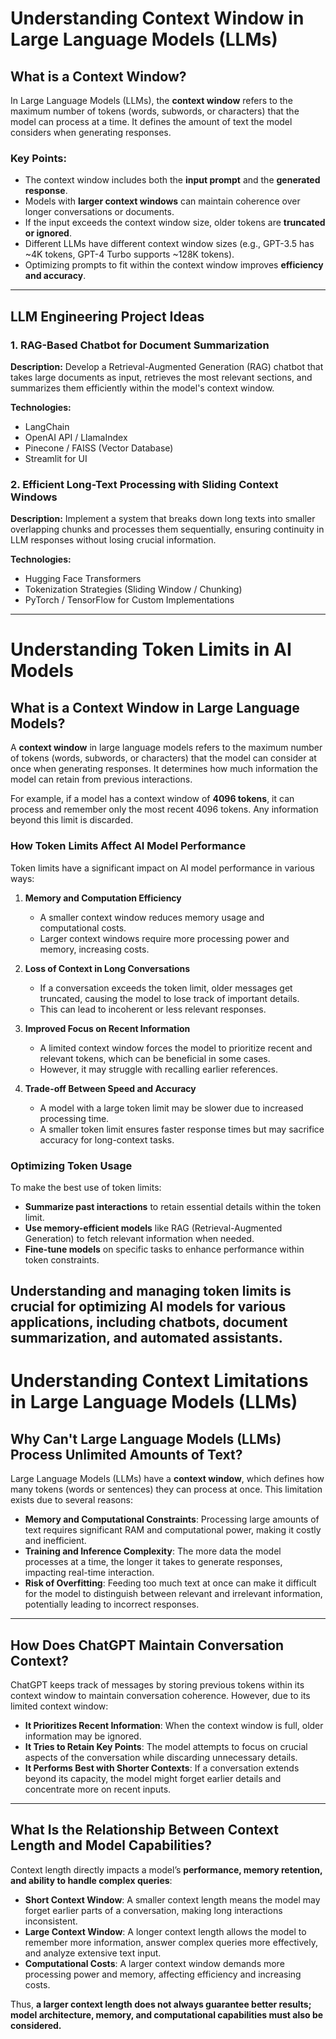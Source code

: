 
# Understanding Context Window in Large Language Models (LLMs)

## What is a Context Window?
In Large Language Models (LLMs), the **context window** refers to the maximum number of tokens (words, subwords, or characters) that the model can process at a time. It defines the amount of text the model considers when generating responses. 

### Key Points:
- The context window includes both the **input prompt** and the **generated response**.
- Models with **larger context windows** can maintain coherence over longer conversations or documents.
- If the input exceeds the context window size, older tokens are **truncated or ignored**.
- Different LLMs have different context window sizes (e.g., GPT-3.5 has ~4K tokens, GPT-4 Turbo supports ~128K tokens).
- Optimizing prompts to fit within the context window improves **efficiency and accuracy**.

---

## LLM Engineering Project Ideas

### 1. **RAG-Based Chatbot for Document Summarization**
**Description:**
Develop a Retrieval-Augmented Generation (RAG) chatbot that takes large documents as input, retrieves the most relevant sections, and summarizes them efficiently within the model's context window.

**Technologies:**
- LangChain
- OpenAI API / LlamaIndex
- Pinecone / FAISS (Vector Database)
- Streamlit for UI

### 2. **Efficient Long-Text Processing with Sliding Context Windows**
**Description:**
Implement a system that breaks down long texts into smaller overlapping chunks and processes them sequentially, ensuring continuity in LLM responses without losing crucial information.

**Technologies:**
- Hugging Face Transformers
- Tokenization Strategies (Sliding Window / Chunking)
- PyTorch / TensorFlow for Custom Implementations

---

# Understanding Token Limits in AI Models

## What is a Context Window in Large Language Models?
A **context window** in large language models refers to the maximum number of tokens (words, subwords, or characters) that the model can consider at once when generating responses. It determines how much information the model can retain from previous interactions. 

For example, if a model has a context window of **4096 tokens**, it can process and remember only the most recent 4096 tokens. Any information beyond this limit is discarded.

### How Token Limits Affect AI Model Performance
Token limits have a significant impact on AI model performance in various ways:

1. **Memory and Computation Efficiency**  
   - A smaller context window reduces memory usage and computational costs.
   - Larger context windows require more processing power and memory, increasing costs.

2. **Loss of Context in Long Conversations**  
   - If a conversation exceeds the token limit, older messages get truncated, causing the model to lose track of important details.
   - This can lead to incoherent or less relevant responses.

3. **Improved Focus on Recent Information**  
   - A limited context window forces the model to prioritize recent and relevant tokens, which can be beneficial in some cases.
   - However, it may struggle with recalling earlier references.

4. **Trade-off Between Speed and Accuracy**  
   - A model with a large token limit may be slower due to increased processing time.
   - A smaller token limit ensures faster response times but may sacrifice accuracy for long-context tasks.

### Optimizing Token Usage
To make the best use of token limits:
- **Summarize past interactions** to retain essential details within the token limit.
- **Use memory-efficient models** like RAG (Retrieval-Augmented Generation) to fetch relevant information when needed.
- **Fine-tune models** on specific tasks to enhance performance within token constraints.

Understanding and managing token limits is crucial for optimizing AI models for various applications, including chatbots, document summarization, and automated assistants.
---
# Understanding Context Limitations in Large Language Models (LLMs)

## Why Can't Large Language Models (LLMs) Process Unlimited Amounts of Text?
Large Language Models (LLMs) have a **context window**, which defines how many tokens (words or sentences) they can process at once. This limitation exists due to several reasons:

- **Memory and Computational Constraints**: Processing large amounts of text requires significant RAM and computational power, making it costly and inefficient.
- **Training and Inference Complexity**: The more data the model processes at a time, the longer it takes to generate responses, impacting real-time interaction.
- **Risk of Overfitting**: Feeding too much text at once can make it difficult for the model to distinguish between relevant and irrelevant information, potentially leading to incorrect responses.

---

## How Does ChatGPT Maintain Conversation Context?
ChatGPT keeps track of messages by storing previous tokens within its context window to maintain conversation coherence. However, due to its limited context window:

- **It Prioritizes Recent Information**: When the context window is full, older information may be ignored.
- **It Tries to Retain Key Points**: The model attempts to focus on crucial aspects of the conversation while discarding unnecessary details.
- **It Performs Best with Shorter Contexts**: If a conversation extends beyond its capacity, the model might forget earlier details and concentrate more on recent inputs.

---

## What Is the Relationship Between Context Length and Model Capabilities?
Context length directly impacts a model’s **performance, memory retention, and ability to handle complex queries**:

- **Short Context Window**: A smaller context length means the model may forget earlier parts of a conversation, making long interactions inconsistent.
- **Large Context Window**: A longer context length allows the model to remember more information, answer complex queries more effectively, and analyze extensive text input.
- **Computational Costs**: A larger context window demands more processing power and memory, affecting efficiency and increasing costs.

Thus, **a larger context length does not always guarantee better results; model architecture, memory, and computational capabilities must also be considered.**
